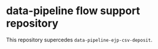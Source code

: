 # data-pipeline flow support repository

This repository supercedes `data-pipeline-ejp-csv-deposit`.
